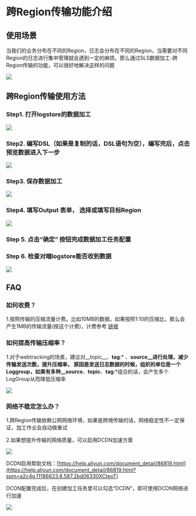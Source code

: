 # 跨Region传输功能介绍

## 使用场景

当我们的业务分布在不同的Region，日志会分布在不同的Region，当需要对不同Region的日志进行集中管理就会遇到一定的麻烦。那么通过SLS数据加工-跨Region传输的功能，可以很好地解决这样的问题



![](img/dataprocessdemo/dataflow2.png)


## 跨Region传输使用方法



### Step1. 打开logstore的数据加工

![](img/dataprocessdemo/begin-data-process.jpg)


### Step2. 编写DSL（如果是复制的话，DSL语句为空），编写完后，点击 预览数据进入下一步

![](img/dataprocessdemo/begin-data-process-step2.jpg)


### Step3. 保存数据加工

![](img/dataprocessdemo/begin-data-process-step3.jpg)



### Step4. 填写Output 表单， 选择或填写目标Region

![](img/dataprocessdemo/begin-data-process-step4.jpg)



### Step 5. 点击“确定” 按钮完成数据加工任务配置



### Step 6. 检查对端logstore能否收到数据

![](img/dataprocessdemo/begin-data-process-step5.jpg)


## FAQ



### 如何收费？

1.按照传输的压缩流量计费。比如10MB的数据，如果按照1:10的压缩比，那么会产生1MB的传输流量(按这个计费)，计费参考  [链接](https://help.aliyun.com/document_detail/173043.html)



### 如何提高传输压缩率？

1.对于webtracking的场景，建议对__topic__、__tag__:* 、__source__进行处理，减少传输发送次数，提升压缩率， 原因是发送日志数据的时候，组织的单位是一个Loggroup，如果有多种__source__、__topic__、__tag__:*组合的话，会产生多个LogGroup从而降低压缩率

![](img/dataprocessdemo/dataflow8.png)

### 网络不稳定怎么办？

1.跨Region传输依赖公网网络环境，如果是跨境传输的话，网络稳定性不一定保证，加工作业会自动做重试

2.如果想提升传输的网络质量，可以启用DCDN加速方案



![](img/dataprocessdemo/dataflow9.png)



DCDN启用帮助文档：[https://help.aliyun.com/document_detail/86819.html](https://help.aliyun.com/document_detail/86819.html?spm=a2c4g.11186623.6.587.2bd06330XCteoT)



DCDN配置完成后，在创建加工任务里可以勾选“DCDN”，即可使用DCDN网络进行加速

![](img/dataprocessdemo/dcdn-test.jpg)